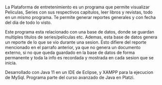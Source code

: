 La Plataforma de entretenimiento es un programa que permite visualizar Peliculas, Series con sus respectivos capitulos, leer libros y revistas, todo en un mismo programa. Te permite generar reportes generales y con fecha del día de todo lo visto.

Este programa esta relacionado con una base de datos, donde se guardan multiples titulos de series/peliculas etc. Ademas, esta base de datos genera un reporte de lo que se vio durante una sesion. Esto difiere del reporte mencionado en el parrafo anterior, ya que no genera un documento externo, si no que queda guardado en la base de datos de forma permanente y toda la info es recordada y mostrada en cada sesion que se inicia.

Desarrollado con Java 11 en un IDE de Eclipse, y XAMPP para la ejecucion de MySql. Programa parte del curso avanzado de Java en Platzi.
